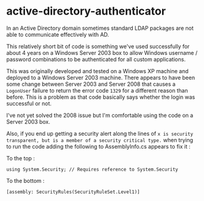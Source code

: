 # active-directory-authenticator
In an Active Directory domain sometimes standard LDAP packages are not able to communicate effectively with AD.  

This relatively short bit of code is something we've used successfully for about 4 years on a Windows Server 2003 box to allow Windows username / password combinations to be authenticated for all custom applications.

This was originally developed and tested on a Windows XP machine and deployed to a Windows Server 2003 machine.  There appears to have been some change between Server 2003 and Server 2008 that causes a `LogonUser` failure to return the error code `1329` for a different reason than before.  This is a problem as that code basically says whether the login was successful or not.

I've not yet solved the 2008 issue but I'm comfortable using the code on a Server 2003 box.

Also, if you end up getting a security alert along the lines of `x is security transparent, but is a member of a security critical type.` when trying to run the code adding the following to AssemblyInfo.cs appears to fix it :

To the top :

`using System.Security; // Requires reference to System.Security`

To the bottom :

`[assembly: SecurityRules(SecurityRuleSet.Level1)]`
